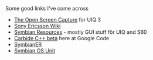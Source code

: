 Some good links I've come across

  * [The Open Screen Capture](http://sourceforge.net/projects/tosc) for UIQ 3
  * [Sony Ericsson Wiki](http://developer.sonyericsson.com/wiki/pages/viewpage.action?pageId=910)
  * [Symbian Resources](http://www.symbianresources.com/) - mostly GUI stuff för UIQ and S60
  * [Carbide C++ beta](http://groups.google.com/group/carbidecpp-beta) here at Google Code
  * [SymbianER](http://www.symbianer.com/)
  * [Symbian OS Unit](http://www.symbianosunit.co.uk/)